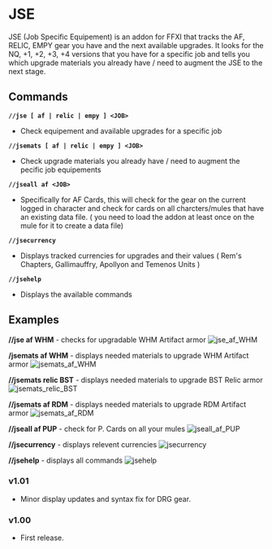 # JSE
JSE (Job Specific Equipement) is an addon for FFXI that tracks the AF, RELIC, EMPY gear you have and the next available upgrades. 
It looks for the NQ, +1, +2, +3, +4 versions that you have for a specific job and tells you which upgrade materials you already have / need to augment the JSE to the next stage.


## Commands

**`//jse [ af | relic | empy ] <JOB>`**
- Check equipement and available upgrades for a specific job

**`//jsemats [ af | relic | empy ] <JOB>`** 
- Check upgrade materials you already have / need to augment the pecific job equipements

**`//jseall af <JOB>`** 
- Specifically for AF Cards, this will check for the gear on the current logged in character and check for cards on all charcters/mules that have an existing data file. ( you need to load the addon at least once on the mule for it to create a data file)

**`//jsecurrency`**
- Displays tracked currencies for upgrades and their values ( Rem's Chapters, Gallimauffry, Apollyon and Temenos Units )

**`//jsehelp`**
- Displays the available commands

## Examples ##

**//jse af WHM**  -  checks for upgradable WHM Artifact armor
![jse_af_WHM](https://imgur.com/NrQDOJn.jpeg)

**/jsemats af WHM**  -  displays needed materials to upgrade WHM Artifact armor
![jsemats_af_WHM](https://i.imgur.com/wyjHUQk.jpeg)

**//jsemats relic BST**  -  displays needed materials to upgrade BST Relic armor
![jsemats_relic_BST](https://i.imgur.com/zMMdS1P.jpeg)

**//jsemats af RDM**  -  displays needed materials to upgrade RDM Artifact armor
![jsemats_af_RDM](https://i.imgur.com/EOfzfUW.jpeg)

**//jseall af PUP**  -  check for P. Cards on all your mules 
![jseall_af_PUP](https://i.imgur.com/YQGXnXD.jpeg)

**//jsecurrency**  -  displays relevent currencies
![jsecurrency](https://i.imgur.com/fYggKX1.jpeg)

**//jsehelp**  -  displays all commands
![jsehelp](https://i.imgur.com/pXHzTlf.jpeg)

### v1.01
* Minor display updates and syntax fix for DRG gear.

### v1.00
* First release.

